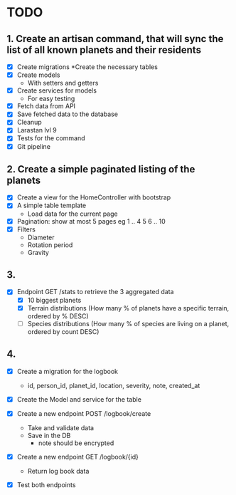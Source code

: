 # TODO

## 1. Create an artisan command, that will sync the list of all known planets and their residents
 * [x] Create migrations
   *Create the necessary tables
 * [x] Create models
   * With setters and getters
 * [x] Create services for models
   * For easy testing
 * [x] Fetch data from API
 * [x] Save fetched data to the database
 * [x] Cleanup
 * [x] Larastan lvl 9
 * [x] Tests for the command
 * [x] Git pipeline

## 2. Create a simple paginated listing of the planets
 * [x] Create a view for the HomeController with bootstrap
 * [x] A simple table template
   * Load data for the current page
 * [x] Pagination: show at most 5 pages eg 1 .. 4 5 6 .. 10
 * [x] Filters
   * Diameter
   * Rotation period
   * Gravity

## 3. 
 * [x] Endpoint GET /stats to retrieve the 3 aggregated data
   * [x] 10 biggest planets
   * [x] Terrain distributions (How many % of planets have a specific terrain, ordered by % DESC)
   * [ ] Species distributions (How many % of species are living on a planet, ordered by count DESC)

## 4. 
 * [x] Create a migration for the logbook
   * id, person_id, planet_id, location, severity, note, created_at
 * [x] Create the Model and service for the table
 * [x] Create a new endpoint POST /logbook/create
   * Take and validate data
   * Save in the DB
     * note should be encrypted
 * [x] Create a new endpoint GET /logbook/{id}
   * Return log book data
 * [x] Test both endpoints


